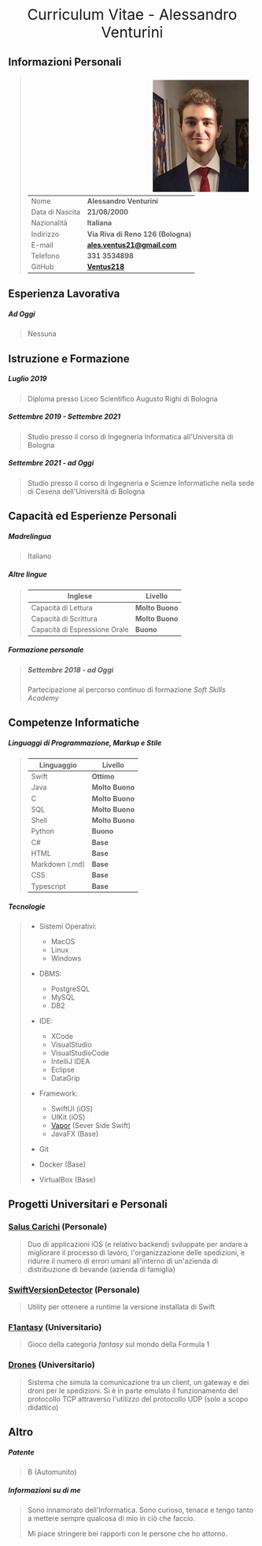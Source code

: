 <p style="text-align:center; font-size:30px"> Curriculum Vitae - Alessandro Venturini</p>


## Informazioni Personali

<img src="images/me2.jpg" alt="Alessandro Venturini" width=195px style="float: right; padding: 7px 15px;">

> |||
> |-----------------------|---------------------------|
> |Nome                   |**Alessandro Venturini**|
> |Data di Nascita        |**21/08/2000**|
> |Nazionalità            |**Italiana**|
> |Indirizzo              |**Via Riva di Reno 126 (Bologna)**|
> |E-mail                 |**ales.ventus21@gmail.com**|
> |Telefono               |**331 3534898**|
> |GitHub                 |**[Ventus218](https://github.com/Ventus218)**|
>


## Esperienza Lavorativa

##### Ad Oggi
> Nessuna


## Istruzione e Formazione

##### *Luglio 2019*
> Diploma presso Liceo Scientifico Augusto Righi di Bologna

##### *Settembre 2019 - Settembre 2021*
> Studio presso il corso di Ingegneria Informatica all'Università di Bologna

##### *Settembre 2021 - ad Oggi*
> Studio presso il corso di Ingegneria e Scienze Informatiche nella sede di Cesena dell'Università di Bologna


## Capacità ed Esperienze Personali

##### Madrelingua
> Italiano

##### Altre lingue
> |Inglese|Livello|
> |------------------------------------|-----------|
> |Capacità di Lettura                 |**Molto Buono**|
> |Capacità di Scrittura               |**Molto Buono**|
> |Capacità di Espressione Orale       |**Buono**|

##### Formazione personale
> ##### *Settembre 2018 - ad Oggi*
> Partecipazione al percorso continuo di formazione *Soft Skills Academy*


## Competenze Informatiche

##### Linguaggi di Programmazione, Markup e Stile
> |Linguaggio|Livello|
> |---------------------|-----------|
> |Swift                |**Ottimo**|
> |Java                 |**Molto Buono**|
> |C                    |**Molto Buono**|
> |SQL                  |**Molto Buono**|
> |Shell                |**Molto Buono**|
> |Python               |**Buono**|
> |C#                   |**Base**|
> |HTML                 |**Base**|
> |Markdown (.md)       |**Base**|
> |CSS                  |**Base**|
> |Typescript           |**Base**|

##### Tecnologie
> - Sistemi Operativi:
>   - MacOS
>   - Linux
>   - Windows
>
> - DBMS:
>   - PostgreSQL
>   - MySQL
>   - DB2
>
> - IDE:
>   - XCode
>   - VisualStudio
>   - VisualStudioCode
>   - IntelliJ IDEA
>   - Eclipse
>   - DataGrip
>
> - Framework:
>   - SwiftUI (iOS)
>   - UIKit (iOS)
>   - [Vapor](https://github.com/vapor/vapor) (Sever Side Swift)
>   - JavaFX (Base)
>
> - Git
>
> - Docker (Base)
>
> - VirtualBox (Base)


## Progetti Universitari e Personali

### [Salus Carichi](https://salus-carichi.ddns.net) (Personale)
> Duo di applicazioni iOS (e relativo backend) sviluppate per andare a migliorare il processo di lavoro, l'organizzazione delle spedizioni, e ridurre il numero di errori umani all'interno di un'azienda di distribuzione di bevande (azienda di famiglia)

### [SwiftVersionDetector](https://github.com/Ventus218/SwiftVersionDetector) (Personale)
> Utility per ottenere a runtime la versione installata di Swift

### [F1antasy](https://github.com/Ventus218/F1antasy-App) (Universitario)
> Gioco della categoria *fantasy* sul mondo della Formula 1

### [Drones](https://github.com/Ventus218/NetworkProgramming-Drones) (Universitario)
> Sistema che simula la comunicazione tra un client, un gateway e dei droni per le spedizioni. Si è in parte emulato il funzionamento del protocollo TCP attraverso l'utilizzo del protocollo UDP (solo a scopo didattico)


## Altro

##### Patente
> B (Automunito)

##### Informazioni su di me
> Sono innamorato dell'Informatica. Sono curioso, tenace e tengo tanto a mettere sempre qualcosa di mio in ciò che faccio.
> 
> Mi piace stringere bei rapporti con le persone che ho attorno.